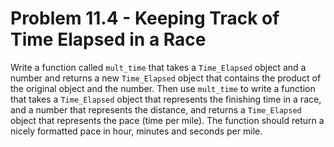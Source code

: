 # Problem 11.4 - Keeping Track of Time Elapsed in a Race

Write a function called `mult_time` that takes a `Time_Elapsed` object and a number and returns a new `Time_Elapsed` object that contains the product of the original object and the number. Then use `mult_time` to write a function that takes a `Time_Elapsed` object that represents the finishing time in a race, and a number that represents the distance, and returns a `Time_Elapsed` object that represents the pace (time per mile). The function should return a nicely formatted pace in hour, minutes and seconds per mile.